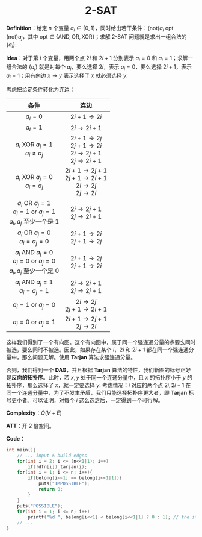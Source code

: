 <h1 style="text-align: center"> 2-SAT </h1>



**Definition**：给定 $n$ 个变量 $a_i\in\{0,1\}$，同时给出若干条件：$(\text{not})a_i\text{ opt }(\text{not})a_j$，其中 $\text{opt}\in\{\text{AND},\text{OR},\text{XOR}\}$；求解 $\text{2-SAT}$ 问题就是求出一组合法的 $\{a_i\}$. 

**Idea**：对于第 $i$ 个变量，用两个点 $2i$ 和 $2i+1$ 分别表示 $a_i=0$ 和 $a_i=1$；求解一组合法的 $\{a_i\}$ 就是对每个 $a_i$，要么选择 $2i$，表示 $a_i=0$，要么选择 $2i+1$，表示 $a_i=1$；用有向边 $x\to y$ 表示选择了 $x$ 就必须选择 $y$. 

考虑把给定条件转化为连边：

|                             条件                             |                            连边                            |
| :----------------------------------------------------------: | :--------------------------------------------------------: |
|                           $a_i=0$                            |                        $2i+1\to 2i$                        |
|                           $a_i=1$                            |                        $2i\to 2i+1$                        |
|           $a_i\text{ XOR }a_j=1$<br>$a_i\neq a_j$            | $2i+1\to 2j$<br>$2j+1\to 2i$<br>$2i\to2j+1$<br>$2j\to2i+1$ |
|             $a_i\text{ XOR }a_j=0$<br>$a_i=a_j$              | $2i+1\to 2j+1$<br>$2j+1\to 2i+1$<br>$2i\to2j$<br>$2j\to2i$ |
| $a_i\text{ OR }a_j=1$<br>$a_i=1\text{ or }a_j=1$<br>$a_i,a_j$ 至少一个是 $1$ |                 $2i\to2j+1$<br>$2j\to2i+1$                 |
|             $a_i\text{ OR }a_j=0$<br>$a_i=a_j=0$             |                 $2i+1\to2i$<br>$2j+1\to2j$                 |
| $a_i\text{ AND }a_j=0$<br>$a_i=0\text{ or }a_j=0$<br>$a_i,a_j$ 至少一个是 $0$ |                $2i+1\to 2j$<br>$2j+1\to 2i$                |
|            $a_i\text{ AND }a_j=1$<br>$a_i=a_j=1$             |                 $2i\to2i+1$<br>$2j\to2j+1$                 |
|                   $a_i=1\text{ or }a_j=0$                    |                 $2i\to2j$<br>$2j+1\to2i+1$                 |
|                   $a_i=0\text{ or }a_j=1$                    |                 $2i+1\to2j+1$<br>$2j\to2i$                 |

这样我们得到了一个有向图。这个有向图中，属于同一个强连通分量的点要么同时被选，要么同时不被选。因此，如果存在某个 $i$，$2i$ 和 $2i+1$ 都在同一个强连通分量中，那么问题无解。使用 $\textbf{Tarjan}$ 算法求强连通分量。

否则，我们得到一个 $\textbf{DAG}$，并且根据 $\textbf{Tarjan}$ 算法的特性，我们新图的标号正好是**反向的拓扑序**。此时，若 $x,y$ 处于同一个连通分量中，且 $x$ 的拓扑序小于 $y$ 的拓扑序，那么选择了 $x$，就一定要选择 $y$. 考虑情况：$i$ 对应的两个点 $2i,2i+1$ 在同一个连通分量中，为了不发生矛盾，我们只能选择拓扑序更大者，即 $\textbf{Tarjan}$ 标号更小者。可以证明，对每个 $i$ 这么选之后，一定得到一个可行解。

**Complexity**：$O(V+E)$ 

**ATT**：开 $2$ 倍空间。

**Code**：

```cpp
int main(){
	// ... input & build edges
	for(int i = 2; i <= (n<<1|1); i++)
		if(!dfn[i])	tarjan(i);
	for(int i = 1; i <= n; i++){
		if(belong[i<<1] == belong[i<<1|1]){
			puts("IMPOSSIBLE");
			return 0;
		}
	}
	puts("POSSIBLE");
	for(int i = 1; i <= n; i++)
		printf("%d ", belong[i<<1] < belong[i<<1|1] ? 0 : 1); // the ith variable is 0/1
	// ...
}
```

